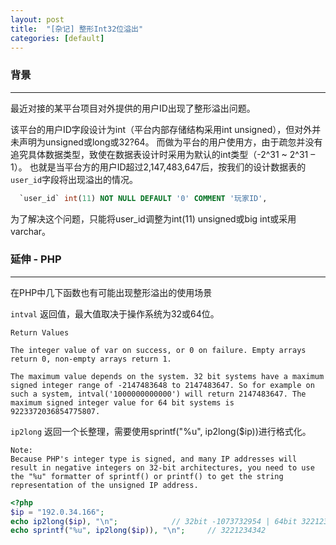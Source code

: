 ```yaml
---
layout: post
title:  "[杂记] 整形Int32位溢出"
categories: [default]
---
```


### 背景
-----------------------------

最近对接的某平台项目对外提供的用户ID出现了整形溢出问题。

该平台的用户ID字段设计为int（平台内部存储结构采用int unsigned），但对外并未声明为unsigned或long或32?64。
而做为平台的用户使用方，由于疏忽并没有追究具体数据类型，致使在数据表设计时采用为默认的int类型（-2^31 ~ 2^31 – 1）。
也就是当平台方的用户ID超过2,147,483,647后，按我们的设计数据表的`user_id`字段将出现溢出的情况。

```sql
  `user_id` int(11) NOT NULL DEFAULT '0' COMMENT '玩家ID',
```

为了解决这个问题，只能将user_id调整为int(11) unsigned或big int或采用varchar。


### 延伸 - PHP
-----------------------------

在PHP中几下函数也有可能出现整形溢出的使用场景

`intval` 返回值，最大值取决于操作系统为32或64位。

```
Return Values

The integer value of var on success, or 0 on failure. Empty arrays return 0, non-empty arrays return 1.

The maximum value depends on the system. 32 bit systems have a maximum signed integer range of -2147483648 to 2147483647. So for example on such a system, intval('1000000000000') will return 2147483647. The maximum signed integer value for 64 bit systems is 9223372036854775807.
```

`ip2long` 返回一个长整理，需要使用sprintf("%u", ip2long($ip))进行格式化。

```
Note:
Because PHP's integer type is signed, and many IP addresses will result in negative integers on 32-bit architectures, you need to use the "%u" formatter of sprintf() or printf() to get the string representation of the unsigned IP address.
```

```php
<?php
$ip = "192.0.34.166";
echo ip2long($ip), "\n"; 			// 32bit -1073732954 | 64bit 3221234342
echo sprintf("%u", ip2long($ip)), "\n";		// 3221234342
```

